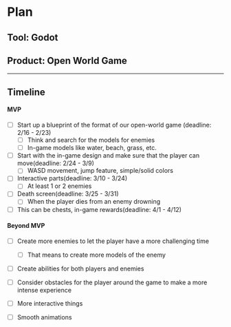 # Plan

## Tool: Godot
## Product: Open World Game

---

## Timeline

#### MVP

- [ ] Start up a blueprint of the format of our open-world game (deadline: 2/16 - 2/23)
  - [ ] Think and search for the models for enemies 
  - [ ] In-game models like water, beach, grass, etc.
- [ ] Start with the in-game design and make sure that the player can move(deadline: 2/24 - 3/9)
  - [ ] WASD movement, jump feature, simple/solid colors 
- [ ] Interactive parts(deadline: 3/10 - 3/24)
  - [ ] At least 1 or 2 enemies 
- [ ] Death screen(deadline: 3/25 - 3/31)
  - [ ] When the player dies from an enemy drowning 
- [ ] This can be chests, in-game rewards(deadline: 4/1 - 4/12)

#### Beyond MVP

- [ ] Create more enemies to let the player have a more challenging time 
  - [ ] That means to create more models of the enemy
- [ ] Create abilities for both players and enemies 
- [ ] Consider obstacles for the player around the game to make a more intense experience
- [ ] More interactive things
- [ ] Smooth animations



<!-- EXAMPLE

## Tool: APIs
## Product: Green Glass Door riddle app

## Timeline

### MVP

- [ ] Front-end
  - [x] Webpage to collect input from user (deadline: 4/15)
  - [ ] Webpage to display "yes, but a ___ can't" or "no, but a ___ can" (deadline: 5/1)
- [x] Back-end
  - [x] Use regex to test whether or not the word can go through the GGD (deadline: 3/1)
  - [x] Use the Twinword API to find related words (deadline: 3/15)
    - [ ] Iterate through the words until an opposite example can be found (deadline: 4/1)

#### Beyond MVP

- [ ] Use another API to make sure the opposite example is a noun
- [ ] Automate notification of API limit to make sure I don’t exceed free quota
- [ ] A multiple choice quizzer that will test the user’s knowledge of the solution

-->





<!-- DO NOT USE THIS YET

| Name | Glows | Grows |
| -------- | ------- | ------- |
|   |   |
|   |   |
|   |   |
|   |   |
|   |   |
|   |   |

-->
